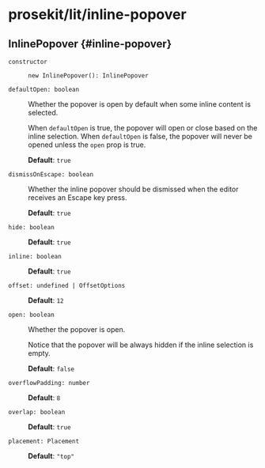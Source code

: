 # prosekit/lit/inline-popover

## InlinePopover {#inline-popover}

<dl>

<dt>

`constructor`

</dt>

<dd>

```
new InlinePopover(): InlinePopover
```

</dd>

<dt>

`defaultOpen: boolean`

</dt>

<dd>

Whether the popover is open by default when some inline content is
selected.

When `defaultOpen` is true, the popover will open or close based on the
inline selection. When `defaultOpen` is false, the popover will never be
opened unless the `open` prop is true.

**Default**: `true`

</dd>

<dt>

`dismissOnEscape: boolean`

</dt>

<dd>

Whether the inline popover should be dismissed when the editor receives an
Escape key press.

**Default**: `true`

</dd>

<dt>

`hide: boolean`

</dt>

<dd>

**Default**: `true`

</dd>

<dt>

`inline: boolean`

</dt>

<dd>

**Default**: `true`

</dd>

<dt>

`offset: undefined | OffsetOptions`

</dt>

<dd>

**Default**: `12`

</dd>

<dt>

`open: boolean`

</dt>

<dd>

Whether the popover is open.

Notice that the popover will be always hidden if the inline selection is
empty.

**Default**: `false`

</dd>

<dt>

`overflowPadding: number`

</dt>

<dd>

**Default**: `8`

</dd>

<dt>

`overlap: boolean`

</dt>

<dd>

**Default**: `true`

</dd>

<dt>

`placement: Placement`

</dt>

<dd>

**Default**: `"top"`

</dd>

</dl>
